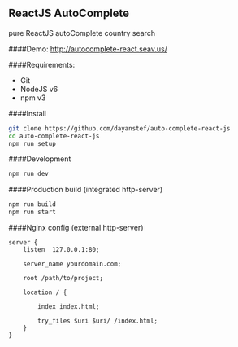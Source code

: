 ## ReactJS AutoComplete

pure ReactJS autoComplete country search

####Demo: http://autocomplete-react.seav.us/

####Requirements:
- Git
- NodeJS v6
- npm v3

####Install

```bash
git clone https://github.com/dayanstef/auto-complete-react-js
cd auto-complete-react-js
npm run setup
```

####Development

```bash
npm run dev
```

####Production build (integrated http-server)

```bash
npm run build
npm run start
```

####Nginx config (external http-server)

```code
server {
    listen  127.0.0.1:80;
    
    server_name yourdomain.com;
	
    root /path/to/project;
	
    location / {
        
        index index.html;
    
        try_files $uri $uri/ /index.html;
    }
}
```

